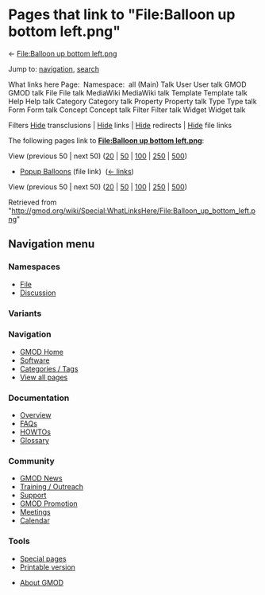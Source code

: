 <div id="mw-page-base" class="noprint">

</div>

<div id="mw-head-base" class="noprint">

</div>

<div id="content" class="mw-body" role="main">

<span id="top"></span>

<div id="mw-js-message" style="display:none;">

</div>



# <span dir="auto">Pages that link to "File:Balloon up bottom left.png"</span>

<div id="bodyContent">

<div id="contentSub">

← [File:Balloon up bottom
left.png](/wiki/File:Balloon_up_bottom_left.png "File:Balloon up bottom left.png")

</div>

<div id="jump-to-nav" class="mw-jump">

Jump to: [navigation](#mw-navigation), [search](#p-search)

</div>

<div id="mw-content-text">

What links here Page:  Namespace:  all (Main) Talk User User talk GMOD
GMOD talk File File talk MediaWiki MediaWiki talk Template Template talk
Help Help talk Category Category talk Property Property talk Type Type
talk Form Form talk Concept Concept talk Filter Filter talk Widget
Widget talk

Filters
[Hide](/mediawiki/index.php?title=Special:WhatLinksHere/File:Balloon_up_bottom_left.png&hidetrans=1 "Special:WhatLinksHere/File:Balloon up bottom left.png")
transclusions \|
[Hide](/mediawiki/index.php?title=Special:WhatLinksHere/File:Balloon_up_bottom_left.png&hidelinks=1 "Special:WhatLinksHere/File:Balloon up bottom left.png")
links \|
[Hide](/mediawiki/index.php?title=Special:WhatLinksHere/File:Balloon_up_bottom_left.png&hideredirs=1 "Special:WhatLinksHere/File:Balloon up bottom left.png")
redirects \|
[Hide](/mediawiki/index.php?title=Special:WhatLinksHere/File:Balloon_up_bottom_left.png&hideimages=1 "Special:WhatLinksHere/File:Balloon up bottom left.png")
file links

The following pages link to **[File:Balloon up bottom
left.png](/wiki/File:Balloon_up_bottom_left.png "File:Balloon up bottom left.png")**:

View (previous 50 \| next 50)
([20](/mediawiki/index.php?title=Special:WhatLinksHere/File:Balloon_up_bottom_left.png&limit=20 "Special:WhatLinksHere/File:Balloon up bottom left.png")
\|
[50](/mediawiki/index.php?title=Special:WhatLinksHere/File:Balloon_up_bottom_left.png&limit=50 "Special:WhatLinksHere/File:Balloon up bottom left.png")
\|
[100](/mediawiki/index.php?title=Special:WhatLinksHere/File:Balloon_up_bottom_left.png&limit=100 "Special:WhatLinksHere/File:Balloon up bottom left.png")
\|
[250](/mediawiki/index.php?title=Special:WhatLinksHere/File:Balloon_up_bottom_left.png&limit=250 "Special:WhatLinksHere/File:Balloon up bottom left.png")
\|
[500](/mediawiki/index.php?title=Special:WhatLinksHere/File:Balloon_up_bottom_left.png&limit=500 "Special:WhatLinksHere/File:Balloon up bottom left.png"))

- [Popup Balloons](/wiki/Popup_Balloons "Popup Balloons") (file link) ‎
  <span class="mw-whatlinkshere-tools">([←
  links](/mediawiki/index.php?title=Special:WhatLinksHere&target=Popup+Balloons "Special:WhatLinksHere"))</span>

View (previous 50 \| next 50)
([20](/mediawiki/index.php?title=Special:WhatLinksHere/File:Balloon_up_bottom_left.png&limit=20 "Special:WhatLinksHere/File:Balloon up bottom left.png")
\|
[50](/mediawiki/index.php?title=Special:WhatLinksHere/File:Balloon_up_bottom_left.png&limit=50 "Special:WhatLinksHere/File:Balloon up bottom left.png")
\|
[100](/mediawiki/index.php?title=Special:WhatLinksHere/File:Balloon_up_bottom_left.png&limit=100 "Special:WhatLinksHere/File:Balloon up bottom left.png")
\|
[250](/mediawiki/index.php?title=Special:WhatLinksHere/File:Balloon_up_bottom_left.png&limit=250 "Special:WhatLinksHere/File:Balloon up bottom left.png")
\|
[500](/mediawiki/index.php?title=Special:WhatLinksHere/File:Balloon_up_bottom_left.png&limit=500 "Special:WhatLinksHere/File:Balloon up bottom left.png"))

</div>

<div class="printfooter">

Retrieved from
"<http://gmod.org/wiki/Special:WhatLinksHere/File:Balloon_up_bottom_left.png>"

</div>

<div id="catlinks" class="catlinks catlinks-allhidden">

</div>

<div class="visualClear">

</div>

</div>

</div>

<div id="mw-navigation">

## Navigation menu

<div id="mw-head">



<div id="left-navigation">

<div id="p-namespaces" class="vectorTabs" role="navigation"
aria-labelledby="p-namespaces-label">

### Namespaces

- <span id="ca-nstab-image"><a href="/wiki/File:Balloon_up_bottom_left.png" accesskey="c"
  title="View the file page [c]">File</a></span>
- <span id="ca-talk"><a
  href="/mediawiki/index.php?title=File_talk:Balloon_up_bottom_left.png&amp;action=edit&amp;redlink=1"
  accesskey="t"
  title="Discussion about the content page [t]">Discussion</a></span>

</div>

<div id="p-variants" class="vectorMenu emptyPortlet" role="navigation"
aria-labelledby="p-variants-label">

### 

### Variants[](#)

<div class="menu">

</div>

</div>

</div>





</div>

</div>

</div>

<div id="mw-panel">

<div id="p-logo" role="banner">

<a href="/wiki/Main_Page"
style="background-image: url(http://gmod.org/images/GMOD-cogs.png);"
title="Visit the main page"></a>

</div>

<div id="p-Navigation" class="portal" role="navigation"
aria-labelledby="p-Navigation-label">

### Navigation

<div class="body">

- <span id="n-GMOD-Home">[GMOD Home](/wiki/Main_Page)</span>
- <span id="n-Software">[Software](/wiki/GMOD_Components)</span>
- <span id="n-Categories-.2F-Tags">[Categories /
  Tags](/wiki/Categories)</span>
- <span id="n-View-all-pages">[View all
  pages](/wiki/Special:AllPages)</span>

</div>

</div>

<div id="p-Documentation" class="portal" role="navigation"
aria-labelledby="p-Documentation-label">

### Documentation

<div class="body">

- <span id="n-Overview">[Overview](/wiki/Overview)</span>
- <span id="n-FAQs">[FAQs](/wiki/Category:FAQ)</span>
- <span id="n-HOWTOs">[HOWTOs](/wiki/Category:HOWTO)</span>
- <span id="n-Glossary">[Glossary](/wiki/Glossary)</span>

</div>

</div>

<div id="p-Community" class="portal" role="navigation"
aria-labelledby="p-Community-label">

### Community

<div class="body">

- <span id="n-GMOD-News">[GMOD News](/wiki/GMOD_News)</span>
- <span id="n-Training-.2F-Outreach">[Training /
  Outreach](/wiki/Training_and_Outreach)</span>
- <span id="n-Support">[Support](/wiki/Support)</span>
- <span id="n-GMOD-Promotion">[GMOD
  Promotion](/wiki/GMOD_Promotion)</span>
- <span id="n-Meetings">[Meetings](/wiki/Meetings)</span>
- <span id="n-Calendar">[Calendar](/wiki/Calendar)</span>

</div>

</div>

<div id="p-tb" class="portal" role="navigation"
aria-labelledby="p-tb-label">

### Tools

<div class="body">

- <span id="t-specialpages"><a href="/wiki/Special:SpecialPages" accesskey="q"
  title="A list of all special pages [q]">Special pages</a></span>
- <span id="t-print"><a
  href="/mediawiki/index.php?title=Special:WhatLinksHere/File:Balloon_up_bottom_left.png&amp;printable=yes"
  rel="alternate" accesskey="p"
  title="Printable version of this page [p]">Printable version</a></span>

</div>

</div>

</div>

</div>

<div id="footer" role="contentinfo">

- <span id="footer-places-about">[About
  GMOD](/wiki/GMOD:About "GMOD:About")</span>

<!-- -->






</div>

